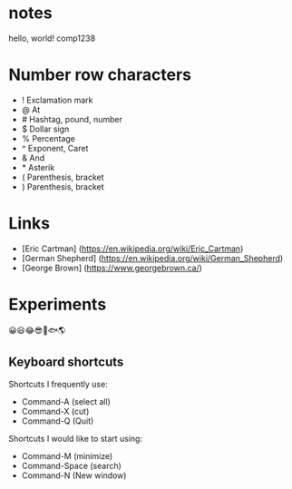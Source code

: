 # notes
hello, world!
comp1238

# Number row characters
* ! Exclamation mark
* @ At
* \# Hashtag, pound, number
* $ Dollar sign
* % Percentage
* ^ Exponent, Caret
* & And
* \* Asterik
* ( Parenthesis, bracket
* ) Parenthesis, bracket

# Links
* [Eric Cartman] (https://en.wikipedia.org/wiki/Eric_Cartman)
* [German Shepherd] (https://en.wikipedia.org/wiki/German_Shepherd)
* [George Brown] (https://www.georgebrown.ca/)

# Experiments
😀😃😂😎🙌🐟🌎

## Keyboard shortcuts
Shortcuts I frequently use: 
- Command-A (select all)
- Command-X (cut)
- Command-Q (Quit)

Shortcuts I would like to start using: 
- Command-M (minimize)
- Command-Space (search)
- Command-N (New window)